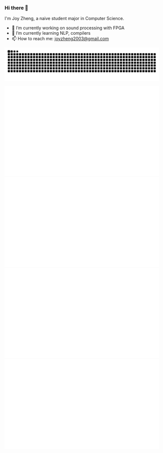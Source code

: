 ### Hi there 👋

I'm Joy Zheng, a naive student major in Computer Science.

<!--
**Joy-Zhe/Joy-Zhe** is a ✨ _special_ ✨ repository because its `README.md` (this file) appears on your GitHub profile.

Here are some ideas to get you started:

- 🔭 I’m currently working on ...
- 🌱 I’m currently learning ...
- 👯 I’m looking to collaborate on ...
- 🤔 I’m looking for help with ...
- 💬 Ask me about ...
- 📫 How to reach me: ...
- 😄 Pronouns: ...
- ⚡ Fun fact: ...
-->
- 🔭 I’m currently working on sound processing with FPGA
- 🌱 I’m currently learning NLP, compilers
- 📫 How to reach me: joyzheng2003@gmail.com

![](https://raw.githubusercontent.com/Joy-Zhe/Joy-Zhe/output/github-contribution-grid-snake.svg)

![](https://raw.githubusercontent.com/Joy-Zhe/myGithubStats/master/generated/overview.svg#gh-dark-mode-only)
![](https://raw.githubusercontent.com/Joy-Zhe/myGithubStats/master/generated/overview.svg#gh-light-mode-only)
![](https://raw.githubusercontent.com/Joy-Zhe/myGithubStats/master/generated/languages.svg#gh-dark-mode-only)
![](https://raw.githubusercontent.com/Joy-Zhe/myGithubStats/master/generated/languages.svg#gh-light-mode-only)
